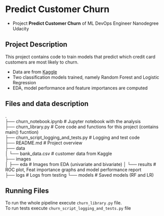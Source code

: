 # Predict Customer Churn

- Project **Predict Customer Churn** of ML DevOps Engineer Nanodegree Udacity

## Project Description
This project contains code to train models that predict which credit card customers are most likely to churn.
- Data are from [Kaggle](https://www.kaggle.com/datasets/sakshigoyal7/credit-card-customers)
- Two classification models trained, namely Random Forest and Logistic Regression
- EDA, model performance and feature importances are computed


## Files and data description  
.  
├── churn_notebook.ipynb  # Jupyter notebook with the analysis  
├── churn_library.py  # Core code and functions for this project (contains main() fucntion)  
├── churn_script_logging_and_tests.py # Logging and test code  
├── README.md # Project overview  
├── data  
│   └── bank_data.csv   # customer data from Kaggle  
├── images               
│   ├── eda  # Images from EDA (univariate and bivariate)
│   └── results  # ROC plot, Feat importance graphs and model performance report  
├── logs # Logs from testing
└── models  # Saved models (RF and LR)

## Running Files
To run the whole pipeline execute `churn_library.py` file.  
To run tests execute `churn_script_logging_and_tests.py` file  
